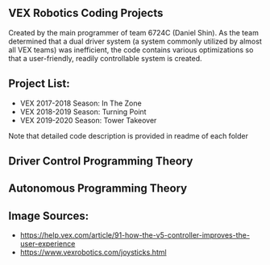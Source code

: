 ## VEX Robotics Coding Projects

Created by the main programmer of team 6724C (Daniel Shin). As the team determined that a dual driver system (a system commonly utilized by almost all VEX teams) was inefficient, the code contains various optimizations so that a user-friendly, readily controllable system is created.

## Project List:
* VEX 2017-2018 Season: In The Zone
* VEX 2018-2019 Season: Turning Point
* VEX 2019-2020 Season: Tower Takeover

Note that detailed code description is provided in readme of each folder

## Driver Control Programming Theory



## Autonomous Programming Theory

## Image Sources:
* https://help.vex.com/article/91-how-the-v5-controller-improves-the-user-experience
* https://www.vexrobotics.com/joysticks.html
